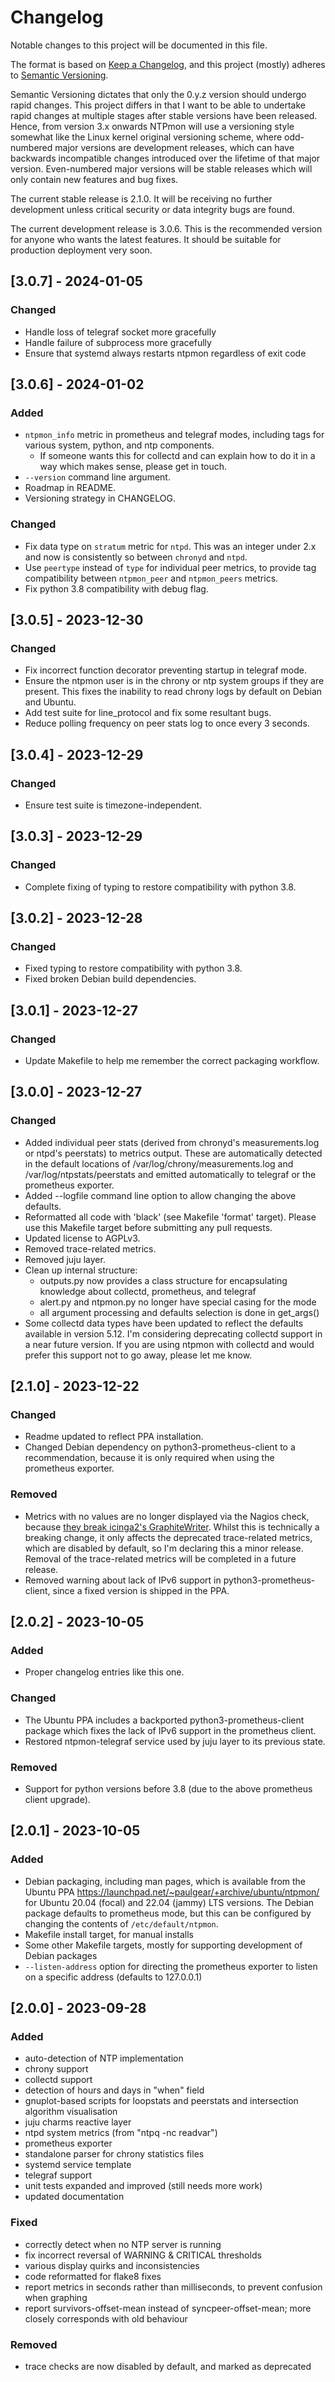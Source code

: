 # Changelog

Notable changes to this project will be documented in this file.

The format is based on [Keep a Changelog](https://keepachangelog.com/en/1.1.0/),
and this project (mostly) adheres to [Semantic
Versioning](https://semver.org/spec/v2.0.0.html).

Semantic Versioning dictates that only the 0.y.z version should undergo rapid
changes.  This project differs in that I want to be able to undertake rapid
changes at multiple stages after stable versions have been released.  Hence,
from version 3.x onwards NTPmon will use a versioning style somewhat like the
Linux kernel original versioning scheme, where odd-numbered major versions are
development releases, which can have backwards incompatible changes introduced
over the lifetime of that major version. Even-numbered major versions will be
stable releases which will only contain new features and bug fixes.

The current stable release is 2.1.0.  It will be receiving no further
development unless critical security or data integrity bugs are found.

The current development release is 3.0.6.  This is the recommended version for
anyone who wants the latest features.  It should be suitable for production
deployment very soon.

## [3.0.7] - 2024-01-05

### Changed

- Handle loss of telegraf socket more gracefully
- Handle failure of subprocess more gracefully
- Ensure that systemd always restarts ntpmon regardless of exit code

## [3.0.6] - 2024-01-02

### Added

- `ntpmon_info` metric in prometheus and telegraf modes, including tags for
  various system, python, and ntp components.
  - If someone wants this for collectd and can explain how to do it in a way
    which makes sense, please get in touch.
- `--version` command line argument.
- Roadmap in README.
- Versioning strategy in CHANGELOG.

### Changed

- Fix data type on `stratum` metric for `ntpd`. This was an integer under 2.x and
  now is consistently so between `chronyd` and `ntpd`.
- Use `peertype` instead of `type` for individual peer metrics, to provide tag
  compatibility between `ntpmon_peer` and `ntpmon_peers` metrics.
- Fix python 3.8 compatibility with debug flag.

## [3.0.5] - 2023-12-30

### Changed

- Fix incorrect function decorator preventing startup in telegraf mode.
- Ensure the ntpmon user is in the chrony or ntp system groups if they are
  present.  This fixes the inability to read chrony logs by default on Debian
  and Ubuntu.
- Add test suite for line_protocol and fix some resultant bugs.
- Reduce polling frequency on peer stats log to once every 3 seconds.

## [3.0.4] - 2023-12-29

### Changed

- Ensure test suite is timezone-independent.

## [3.0.3] - 2023-12-29

### Changed

- Complete fixing of typing to restore compatibility with python 3.8.

## [3.0.2] - 2023-12-28

### Changed

- Fixed typing to restore compatibility with python 3.8.
- Fixed broken Debian build dependencies.

## [3.0.1] - 2023-12-27

### Changed

- Update Makefile to help me remember the correct packaging workflow.

## [3.0.0] - 2023-12-27

### Changed

- Added individual peer stats (derived from chronyd's measurements.log or ntpd's
  peerstats) to metrics output.  These are automatically detected in the default
  locations of /var/log/chrony/measurements.log and /var/log/ntpstats/peerstats
  and emitted automatically to telegraf or the prometheus exporter.
- Added --logfile command line option to allow changing the above defaults.
- Reformatted all code with 'black' (see Makefile 'format' target).  Please use
  this Makefile target before submitting any pull requests.
- Updated license to AGPLv3.
- Removed trace-related metrics.
- Removed juju layer.
- Clean up internal structure:
  - outputs.py now provides a class structure for encapsulating knowledge about
    collectd, prometheus, and telegraf
  - alert.py and ntpmon.py no longer have special casing for the mode
  - all argument processing and defaults selection is done in get_args()
- Some collectd data types have been updated to reflect the defaults available
  in version 5.12.  I'm considering deprecating collectd support in a near
  future version.  If you are using ntpmon with collectd and would prefer this
  support not to go away, please let me know.

## [2.1.0] - 2023-12-22

### Changed

- Readme updated to reflect PPA installation.
- Changed Debian dependency on python3-prometheus-client to a recommendation,
  because it is only required when using the prometheus exporter.

### Removed

- Metrics with no values are no longer displayed via the Nagios check, because
  [they break icinga2's
  GraphiteWriter](https://github.com/paulgear/ntpmon/pull/26).  Whilst this is
  technically a breaking change, it only affects the deprecated trace-related
  metrics, which are disabled by default, so I'm declaring this a minor release.
  Removal of the trace-related metrics will be completed in a future release.
- Removed warning about lack of IPv6 support in python3-prometheus-client, since
  a fixed version is shipped in the PPA.

## [2.0.2] - 2023-10-05

### Added

- Proper changelog entries like this one.

### Changed

- The Ubuntu PPA includes a backported python3-prometheus-client package which
  fixes the lack of IPv6 support in the prometheus client.
- Restored ntpmon-telegraf service used by juju layer to its previous state.

### Removed

- Support for python versions before 3.8 (due to the above prometheus client
  upgrade).

## [2.0.1] - 2023-10-05

### Added

- Debian packaging, including man pages, which is available from the Ubuntu PPA
  https://launchpad.net/~paulgear/+archive/ubuntu/ntpmon/ for Ubuntu 20.04
  (focal) and 22.04 (jammy) LTS versions.  The Debian package defaults to
  prometheus mode, but this can be configured by changing the contents of
  `/etc/default/ntpmon`.
- Makefile install target, for manual installs
- Some other Makefile targets, mostly for supporting development of Debian
  packages
- `--listen-address` option for directing the prometheus exporter to listen on a
  specific address (defaults to 127.0.0.1)

## [2.0.0] - 2023-09-28

### Added

- auto-detection of NTP implementation
- chrony support
- collectd support
- detection of hours and days in "when" field
- gnuplot-based scripts for loopstats and peerstats and intersection algorithm visualisation
- juju charms reactive layer
- ntpd system metrics (from "ntpq -nc readvar")
- prometheus exporter
- standalone parser for chrony statistics files
- systemd service template
- telegraf support
- unit tests expanded and improved (still needs more work)
- updated documentation

### Fixed

- correctly detect when no NTP server is running
- fix incorrect reversal of WARNING & CRITICAL thresholds
- various display quirks and inconsistencies
- code reformatted for flake8 fixes
- report metrics in seconds rather than milliseconds, to prevent confusion when graphing
- report survivors-offset-mean instead of syncpeer-offset-mean; more closely corresponds with old behaviour

### Removed

- trace checks are now disabled by default, and marked as deprecated
